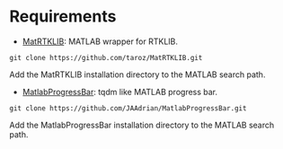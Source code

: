 # Requirements
- [MatRTKLIB](https://github.com/taroz/MatRTKLIB):
MATLAB wrapper for RTKLIB.
```shell
git clone https://github.com/taroz/MatRTKLIB.git
```
Add the MatRTKLIB installation directory to the MATLAB search path.
- [MatlabProgressBar](https://github.com/JAAdrian/MatlabProgressBar):
tqdm like MATLAB progress bar.
```shell
git clone https://github.com/JAAdrian/MatlabProgressBar.git
```
Add the MatlabProgressBar installation directory to the MATLAB search path.
